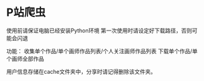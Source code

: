 # P站爬虫
使用前请保证电脑已经安装Python环境
第一次使用时请设定好下载路径，否则可能会闪退

功能：
  收集单个作品/单个画师作品列表/个人关注画师作品列表
  下载单个作品/单个画师全部作品
  
用户信息存储在cache文件夹中，分享时请记得删除该文件夹。
